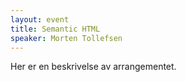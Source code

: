```yaml
---
layout: event
title: Semantic HTML
speaker: Morten Tollefsen
---
```


Her er en beskrivelse av arrangementet.








